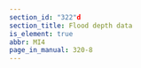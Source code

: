 ```yaml
---
section_id: "322"d
section_title: Flood depth data
is_element: true
abbr: MI4
page_in_manual: 320-8
---
```

